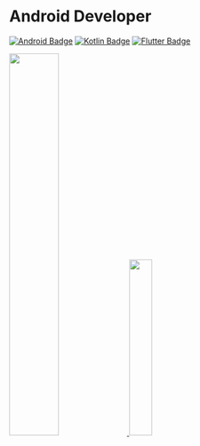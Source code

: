 # Android Developer

[![Android Badge](https://img.shields.io/badge/Android-34A853?style=flat-square&logo=Android&logoColor=white)](https://www.android.com/intl/ko_kr/)
[![Kotlin Badge](https://img.shields.io/badge/Kotlin-7F52FF?style=flat-square&logo=Kotlin&logoColor=white)](https://kotlinlang.org/)
[![Flutter Badge](https://img.shields.io/badge/Flutter-02569B?style=flat-square&logo=Flutter&logoColor=white)](https://flutter.dev/)



<a href="s">
  <img src="https://github-readme-stats.vercel.app/api?username=nahyunuk&theme=tokyonight&show_icons=true" width="42%" />
</a>
<a href="https://github.com/kimjihoon3106/github-readme-stats">
    <img src="https://github-readme-stats.vercel.app/api/top-langs/?username=nahyunuk&layout=donut&show_icons=true&theme=material-palenight&hide_border=true&bg_color=20232a&icon_color=58A6FF&text_color=fff&title_color=58A6FF&count_private=true&exclude_repo=Face-Transfer-Application" width=28.5% />
</a> 
